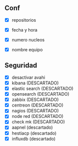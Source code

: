
## Conf

- [x] repositorios
- [x] fecha y hora
- [x] numero nucleos
- [x] nombre equipo


## Seguridad

- [x] desactivar avahi
- [X] kibana (DESCARTADO)
- [X] elastic search (DESCARTADO)
- [X] opensearch (DESCARTADO)
- [X] zabbix (DESCARTADO)
- [x] centreon (DESCARTADO)
- [x] nagios (DESCARTADO)
- [x]  node red (DESCARTADO)
- [x] check mk (DESCARTADO)
- [x] aapnel (descartado)
- [x] hestiacp (descartado)
- [x] influxdb (descartado)
